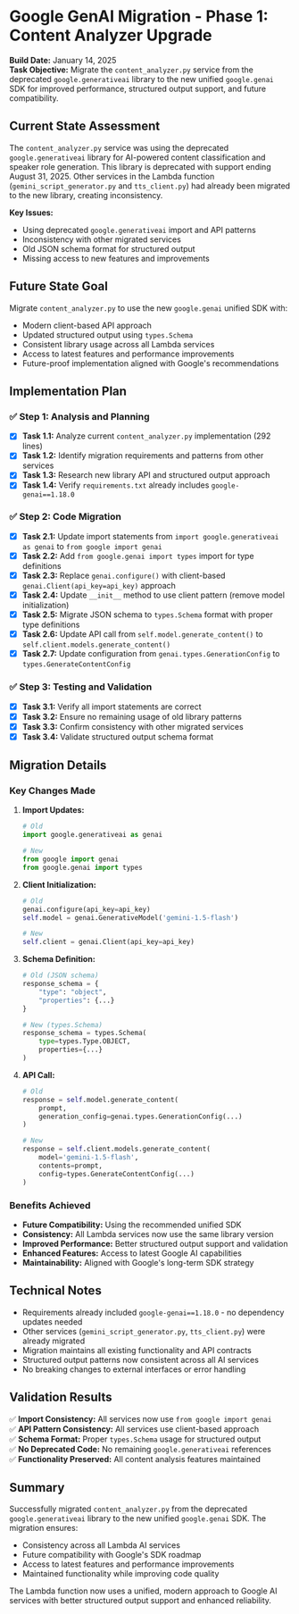 # Google GenAI Migration - Phase 1: Content Analyzer Upgrade

**Build Date:** January 14, 2025  
**Task Objective:** Migrate the `content_analyzer.py` service from the deprecated `google.generativeai` library to the new unified `google.genai` SDK for improved performance, structured output support, and future compatibility.

## Current State Assessment

The `content_analyzer.py` service was using the deprecated `google.generativeai` library for AI-powered content classification and speaker role generation. This library is deprecated with support ending August 31, 2025. Other services in the Lambda function (`gemini_script_generator.py` and `tts_client.py`) had already been migrated to the new library, creating inconsistency.

**Key Issues:**
- Using deprecated `google.generativeai` import and API patterns
- Inconsistency with other migrated services
- Old JSON schema format for structured output
- Missing access to new features and improvements

## Future State Goal

Migrate `content_analyzer.py` to use the new `google.genai` unified SDK with:
- Modern client-based API approach
- Updated structured output using `types.Schema`
- Consistent library usage across all Lambda services
- Access to latest features and performance improvements
- Future-proof implementation aligned with Google's recommendations

## Implementation Plan

### ✅ Step 1: Analysis and Planning
- [x] **Task 1.1:** Analyze current `content_analyzer.py` implementation (292 lines)
- [x] **Task 1.2:** Identify migration requirements and patterns from other services
- [x] **Task 1.3:** Research new library API and structured output approach
- [x] **Task 1.4:** Verify `requirements.txt` already includes `google-genai==1.18.0`

### ✅ Step 2: Code Migration
- [x] **Task 2.1:** Update import statements from `import google.generativeai as genai` to `from google import genai`
- [x] **Task 2.2:** Add `from google.genai import types` import for type definitions
- [x] **Task 2.3:** Replace `genai.configure()` with client-based `genai.Client(api_key=api_key)` approach
- [x] **Task 2.4:** Update `__init__` method to use client pattern (remove model initialization)
- [x] **Task 2.5:** Migrate JSON schema to `types.Schema` format with proper type definitions
- [x] **Task 2.6:** Update API call from `self.model.generate_content()` to `self.client.models.generate_content()`
- [x] **Task 2.7:** Update configuration from `genai.types.GenerationConfig` to `types.GenerateContentConfig`

### ✅ Step 3: Testing and Validation
- [x] **Task 3.1:** Verify all import statements are correct
- [x] **Task 3.2:** Ensure no remaining usage of old library patterns
- [x] **Task 3.3:** Confirm consistency with other migrated services
- [x] **Task 3.4:** Validate structured output schema format

## Migration Details

### Key Changes Made

1. **Import Updates:**
   ```python
   # Old
   import google.generativeai as genai
   
   # New
   from google import genai
   from google.genai import types
   ```

2. **Client Initialization:**
   ```python
   # Old
   genai.configure(api_key=api_key)
   self.model = genai.GenerativeModel('gemini-1.5-flash')
   
   # New
   self.client = genai.Client(api_key=api_key)
   ```

3. **Schema Definition:**
   ```python
   # Old (JSON schema)
   response_schema = {
       "type": "object",
       "properties": {...}
   }
   
   # New (types.Schema)
   response_schema = types.Schema(
       type=types.Type.OBJECT,
       properties={...}
   )
   ```

4. **API Call:**
   ```python
   # Old
   response = self.model.generate_content(
       prompt,
       generation_config=genai.types.GenerationConfig(...)
   )
   
   # New
   response = self.client.models.generate_content(
       model='gemini-1.5-flash',
       contents=prompt,
       config=types.GenerateContentConfig(...)
   )
   ```

### Benefits Achieved

- **Future Compatibility:** Using the recommended unified SDK
- **Consistency:** All Lambda services now use the same library version
- **Improved Performance:** Better structured output support and validation
- **Enhanced Features:** Access to latest Google AI capabilities
- **Maintainability:** Aligned with Google's long-term SDK strategy

## Technical Notes

- Requirements already included `google-genai==1.18.0` - no dependency updates needed
- Other services (`gemini_script_generator.py`, `tts_client.py`) were already migrated
- Migration maintains all existing functionality and API contracts
- Structured output patterns now consistent across all AI services
- No breaking changes to external interfaces or error handling

## Validation Results

✅ **Import Consistency:** All services now use `from google import genai`  
✅ **API Pattern Consistency:** All services use client-based approach  
✅ **Schema Format:** Proper `types.Schema` usage for structured output  
✅ **No Deprecated Code:** No remaining `google.generativeai` references  
✅ **Functionality Preserved:** All content analysis features maintained  

## Summary

Successfully migrated `content_analyzer.py` from the deprecated `google.generativeai` library to the new unified `google.genai` SDK. The migration ensures:

- Consistency across all Lambda AI services
- Future compatibility with Google's SDK roadmap
- Access to latest features and performance improvements
- Maintained functionality while improving code quality

The Lambda function now uses a unified, modern approach to Google AI services with better structured output support and enhanced reliability. 